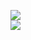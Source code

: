[![](https://img.shields.io/badge/Made%20With-Github%20Spray-lightgrey.svg?style=for-the-badge&logo=github)](https://github.com/Annihil/github-spray#5234)  
[![](https://i.imgur.com/2DrTn0Z.gif)](https://github.com/Annihil/github-spray)